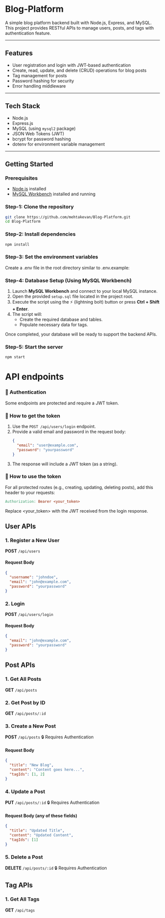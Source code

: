 # Blog-Platform

A simple blog platform backend built with Node.js, Express, and MySQL. This project provides RESTful APIs to manage users, posts, and tags with authentication feature.

---

## Features

- User registration and login with JWT-based authentication
- Create, read, update, and delete (CRUD) operations for blog posts
- Tag management for posts
- Password hashing for security
- Error handling middleware

---

## Tech Stack

- Node.js
- Express.js
- MySQL (using `mysql2` package)
- JSON Web Tokens (JWT)
- bcrypt for password hashing
- dotenv for environment variable management

---

## Getting Started

### Prerequisites

- [Node.js](https://nodejs.org/) installed
- [MySQL Workbench](https://dev.mysql.com/downloads/installer/) installed and running

### Step-1: Clone the repository

```bash
git clone https://github.com/mehtakevan/Blog-Platform.git
cd Blog-Platform
```
### Step-2: Install dependencies

```bash
npm install
```
### Step-3: Set the environment variables
Create a .env file in the root directory similar to .env.example:

### Step-4: Database Setup (Using MySQL Workbench)

1. Launch **MySQL Workbench** and connect to your local MySQL instance.
2. Open the provided `setup.sql` file located in the project root.
3. Execute the script using the ⚡ (lightning bolt) button or press **Ctrl + Shift + Enter**.
4. The script will:
   - Create the required database and tables.
   - Populate necessary data for tags.

Once completed, your database will be ready to support the backend APIs.

### Step-5: Start the server
```bash
npm start
```

# API endpoints
### 🔐 Authentication

Some endpoints are protected and require a JWT token.

### 🧾 How to get the token

1. Use the `POST /api/users/login` endpoint.
2. Provide a valid email and password in the request body:
   ```json
   {
     "email": "user@example.com",
     "password": "yourpassword"
   }
3. The response will include a JWT token (as a string).

### 🔐 How to use the token
For all protected routes (e.g., creating, updating, deleting posts), add this header to your requests:
```makefile
Authorization: Bearer <your_token>
```
Replace <your_token> with the JWT received from the login response.

## User APIs
### 1. Register a New User

**POST** `/api/users`

#### Request Body
```json
{
  "username": "johndoe",
  "email": "john@example.com",
  "password": "yourpassword"
}
```
### 2. Login
**POST** `/api/users/login`

#### Request Body
```json
{
  "email": "john@example.com",
  "password": "yourpassword"
}
```

## Post APIs
### 1. Get All Posts
**GET** `/api/posts`

### 2. Get Post by ID
**GET** `/api/posts/:id`

### 3. Create a New Post
**POST** `/api/posts`
🔒 Requires Authentication

#### Request Body
```json
{
  "title": "New Blog",
  "content": "Content goes here...",
  "tagIds": [1, 2]
}
```

### 4. Update a Post
**PUT** `/api/posts/:id`
🔒 Requires Authentication

#### Request Body (any of these fields)
```json
{
  "title": "Updated Title",
  "content": "Updated Content",
  "tagIds": [1]
}
```
### 5. Delete a Post
**DELETE** `/api/posts/:id`
🔒 Requires Authentication

## Tag APIs
### 1. Get All Tags
**GET** `/api/tags`
